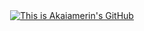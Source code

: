 <div align="center">
<a href="https://git.io/typing-svg"><img src="https://readme-typing-svg.demolab.com?font=Inconsolata&weight=700&size=32&pause=1000&color=3399ee&center=true&vCenter=true&width=500&lines=This+is+Akaiamerin's+GitHub" alt="This is Akaiamerin's GitHub" /></a>
</div>